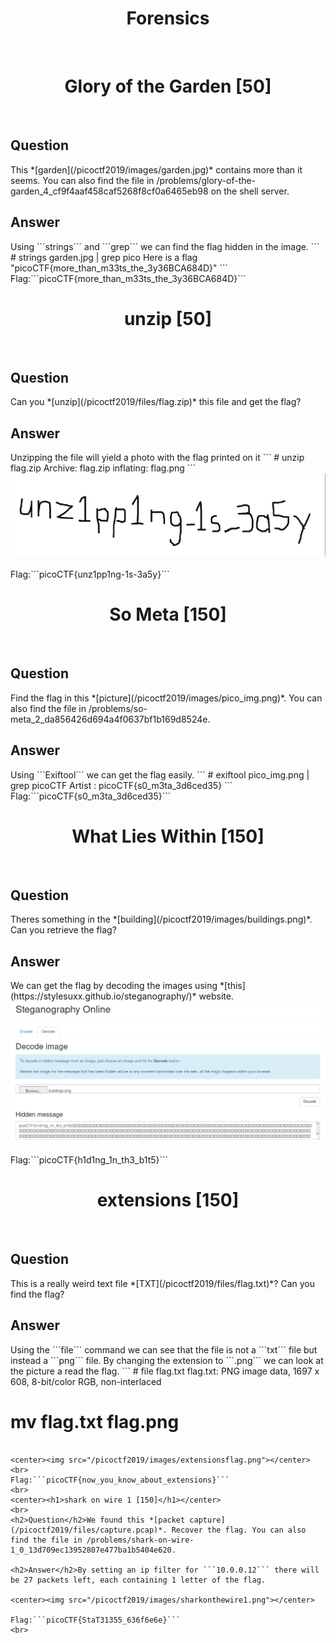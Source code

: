 <center><h1>Forensics</h1></center>
<br>
<center><h1>Glory of the Garden [50]</h1></center>
<br>
<h2>Question</h2>This *[garden](/picoctf2019/images/garden.jpg)* contains more than it seems. You can also find the file in /problems/glory-of-the-garden_4_cf9f4aaf458caf5268f8cf0a6465eb98 on the shell server.

<h2>Answer</h2>Using ```strings``` and ```grep``` we can find the flag hidden in the image.
```
# strings garden.jpg | grep pico
Here is a flag "picoCTF{more_than_m33ts_the_3y36BCA684D}"
```
Flag:```picoCTF{more_than_m33ts_the_3y36BCA684D}```
<br>
<center><h1>unzip [50]</h1></center>
<br>
<h2>Question</h2>Can you *[unzip](/picoctf2019/files/flag.zip)* this file and get the flag?

<h2>Answer</h2>Unzipping the file will yield a photo with the flag printed on it
```
# unzip flag.zip
Archive:  flag.zip
  inflating: flag.png                
```
<center><img src="/picoctf2019/images/unzipping.png"></center>
<br>
Flag:```picoCTF{unz1pp1ng-1s-3a5y}```
<br>
<center><h1>So Meta [150]</h1></center>
<br>
<h2>Question</h2>Find the flag in this *[picture](/picoctf2019/images/pico_img.png)*. You can also find the file in /problems/so-meta_2_da856426d694a4f0637bf1b169d8524e.

<h2>Answer</h2>Using ```Exiftool``` we can get the flag easily.
```
# exiftool pico_img.png | grep picoCTF
Artist                          : picoCTF{s0_m3ta_3d6ced35}
```
Flag:```picoCTF{s0_m3ta_3d6ced35}```
<br>
<center><h1>What Lies Within [150]</h1></center>
<br>
<h2>Question</h2>Theres something in the *[building](/picoctf2019/images/buildings.png)*. Can you retrieve the flag?

<h2>Answer</h2>We can get the flag by decoding the images using *[this](https://stylesuxx.github.io/steganography/)* website.

<center><img src="/picoctf2019/images/whatlieswithinflag.png"></center>
<br>
Flag:```picoCTF{h1d1ng_1n_th3_b1t5}```
<br>
<center><h1> extensions [150]</h1></center>
<br>
<h2>Question</h2>This is a really weird text file *[TXT](/picoctf2019/files/flag.txt)*? Can you find the flag?

<h2>Answer</h2>Using the ```file``` command we can see that the file is not a ```txt``` file but instead a ```png``` file. By changing the extension to ```.png``` we can look at the picture a read the flag.
```
# file flag.txt
flag.txt: PNG image data, 1697 x 608, 8-bit/color RGB, non-interlaced

# mv flag.txt flag.png
```

<center><img src="/picoctf2019/images/extensionsflag.png"></center>
<br>
Flag:```picoCTF{now_you_know_about_extensions}```
<br>
<center><h1>shark on wire 1 [150]</h1></center>
<br>
<h2>Question</h2>We found this *[packet capture](/picoctf2019/files/capture.pcap)*. Recover the flag. You can also find the file in /problems/shark-on-wire-1_0_13d709ec13952807e477ba1b5404e620.

<h2>Answer</h2>By setting an ip filter for ```10.0.0.12``` there will be 27 packets left, each containing 1 letter of the flag.

<center><img src="/picoctf2019/images/sharkonthewire1.png"></center>

Flag:```picoCTF{StaT31355_636f6e6e}```
<br>

